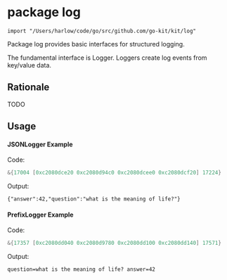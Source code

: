 

# package log

    import "/Users/harlow/code/go/src/github.com/go-kit/kit/log"

Package log provides basic interfaces for structured logging.

The fundamental interface is Logger. Loggers create log events from
key/value data.



## Rationale

TODO

## Usage


#### JSONLogger Example

Code:
```go
&{17004 [0xc2080dce20 0xc2080d94c0 0xc2080dcee0 0xc2080dcf20] 17224}
```

Output:
```
{"answer":42,"question":"what is the meaning of life?"}
```


#### PrefixLogger Example

Code:
```go
&{17357 [0xc2080dd040 0xc2080d9780 0xc2080dd100 0xc2080dd140] 17571}
```

Output:
```
question=what is the meaning of life? answer=42
```



